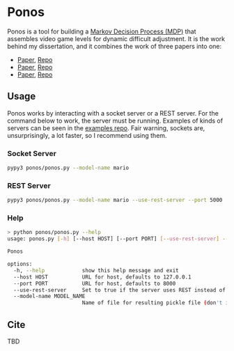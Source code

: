# Ponos

Ponos is a tool for building a [Markov Decision Process (MDP)](https://en.wikipedia.org/wiki/Markov_decision_process) that assembles video game levels for dynamic difficult adjustment. It is the work behind my dissertation, and it combines the work of three papers into one:

- [Paper](https://bi3mer.github.io/pdf/2021_gram_elites.pdf), [Repo](https://github.com/bi3mer/GramElites)
- [Paper](https://arxiv.org/pdf/2203.05057), [Repo](https://github.com/bi3mer/LinkingLevelSegments)
- [Paper](https://arxiv.org/pdf/2304.13922), [Repo](https://github.com/bi3mer/mdp-level-assembly)

## Usage

Ponos works by interacting with a socket server or a REST server. For the command below to work, the server must be running. Examples of kinds of servers can be seen in the [examples repo](https://github.com/bi3mer/ponos-example). Fair warning, sockets are, unsurprisingly, a lot faster, so I recommend using them.

### Socket Server

```bash
pypy3 ponos/ponos.py --model-name mario
```

### REST Server
```bash
pypy3 ponos/ponos.py --model-name mario --use-rest-server --port 5000
```

### Help
```bash
> python ponos/ponos.py --help
usage: ponos.py [-h] [--host HOST] [--port PORT] [--use-rest-server] --model-name MODEL_NAME

Ponos

options:
  -h, --help            show this help message and exit
  --host HOST           URL for host, defaults to 127.0.0.1
  --port PORT           URL for host, defaults to 8000
  --use-rest-server     Set to true if the server uses REST instead of a socket. Default is to use a socket.
  --model-name MODEL_NAME
                        Name of file for resulting pickle file (don't include extension).
```

## Cite

TBD